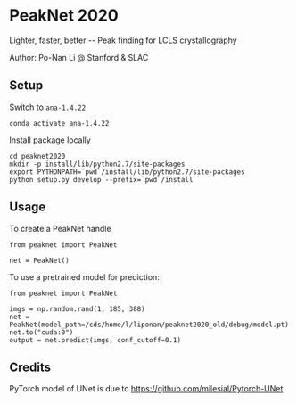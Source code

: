 # PeakNet 2020

Lighter, faster, better -- Peak finding for LCLS crystallography

Author: Po-Nan Li @ Stanford & SLAC


## Setup

Switch to `ana-1.4.22`

```
conda activate ana-1.4.22
```

Install package locally

```
cd peaknet2020
mkdir -p install/lib/python2.7/site-packages
export PYTHONPATH=`pwd`/install/lib/python2.7/site-packages
python setup.py develop --prefix=`pwd`/install
```

## Usage

To create a PeakNet handle

```
from peaknet import PeakNet

net = PeakNet()
```


To use a pretrained model for prediction:

```
from peaknet import PeakNet

imgs = np.random.rand(1, 185, 388)
net = PeakNet(model_path=/cds/home/l/liponan/peaknet2020_old/debug/model.pt)
net.to("cuda:0")
output = net.predict(imgs, conf_cutoff=0.1)
```


## Credits

PyTorch model of UNet is due to https://github.com/milesial/Pytorch-UNet
